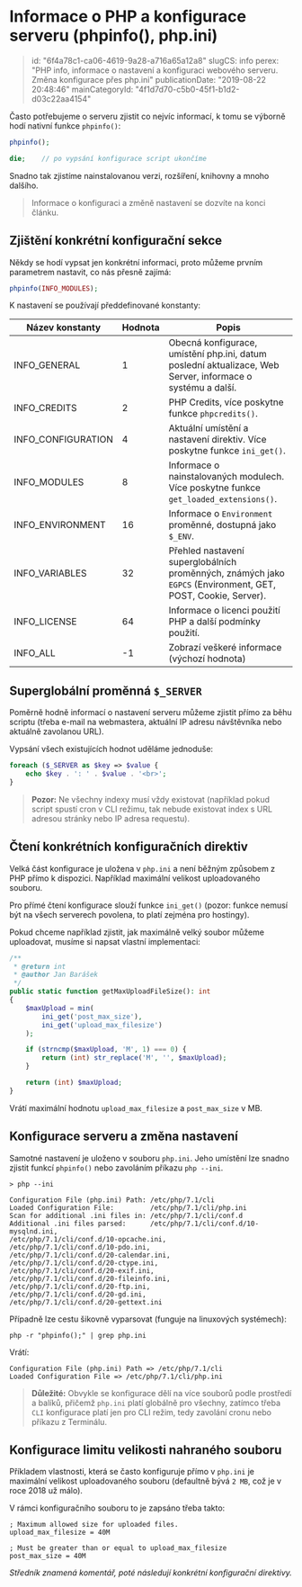 Informace o PHP a konfigurace serveru (phpinfo(), php.ini)
==========================================================

> id: "6f4a78c1-ca06-4619-9a28-a716a65a12a8"
> slugCS: info
> perex: "PHP info, informace o nastavení a konfiguraci webového serveru. Změna konfigurace přes php.ini"
> publicationDate: "2019-08-22 20:48:46"
> mainCategoryId: "4f1d7d70-c5b0-45f1-b1d2-d03c22aa4154"

Často potřebujeme o serveru zjistit co nejvíc informací, k tomu se výborně hodí nativní funkce `phpinfo()`:

```php
phpinfo();

die;	// po vypsání konfigurace script ukončíme
```

Snadno tak zjistíme nainstalovanou verzi, rozšíření, knihovny a mnoho dalšího.

> Informace o konfiguraci a změně nastavení se dozvíte na konci článku.

Zjištění konkrétní konfigurační sekce
-------------------------------------

Někdy se hodí vypsat jen konkrétní informaci, proto můžeme prvním parametrem nastavit, co nás přesně zajímá:

```php
phpinfo(INFO_MODULES);
```

K nastavení se používají předdefinované konstanty:

| Název konstanty	| Hodnota	| Popis
|-------------------|-----------|------
| INFO_GENERAL		| 1			| Obecná konfigurace, umístění php.ini, datum poslední aktualizace, Web Server, informace o systému a další.
| INFO_CREDITS		| 2			| PHP Credits, více poskytne funkce `phpcredits()`.
| INFO_CONFIGURATION| 4			| Aktuální umístění a nastavení direktiv. Více poskytne funkce `ini_get()`.
| INFO_MODULES		| 8			| Informace o nainstalovaných modulech. Více poskytne funkce `get_loaded_extensions()`.
| INFO_ENVIRONMENT	| 16		| Informace o `Environment` proměnné, dostupná jako `$_ENV`.
| INFO_VARIABLES	| 32		| Přehled nastavení superglobálních proměnných, známých jako `EGPCS` (Environment, GET, POST, Cookie, Server).
| INFO_LICENSE		| 64		| Informace o licenci použití PHP a další podmínky použití.
| INFO_ALL			| -1		| Zobrazí veškeré informace (výchozí hodnota)

Superglobální proměnná `$_SERVER`
---------------------------------

Poměrně hodně informací o nastavení serveru můžeme zjistit přímo za běhu scriptu (třeba e-mail na webmastera, aktuální IP adresu návštěvníka nebo aktuálně zavolanou URL).

Vypsání všech existujících hodnot uděláme jednoduše:

```php
foreach ($_SERVER as $key => $value {
	echo $key . ': ' . $value . '<br>';
}
```

> **Pozor:** Ne všechny indexy musí vždy existovat (například pokud script spustí cron v CLI režimu, tak nebude existovat index s URL adresou stránky nebo IP adresa requestu).

Čtení konkrétních konfiguračních direktiv
-----------------------------------------

Velká část konfigurace je uložena v `php.ini` a není běžným způsobem z PHP přímo k dispozici. Například maximální velikost uploadovaného souboru.

Pro přímé čtení konfigurace slouží funkce `ini_get()` (pozor: funkce nemusí být na všech serverech povolena, to platí zejména pro hostingy).

Pokud chceme například zjistit, jak maximálně velký soubor můžeme uploadovat, musíme si napsat vlastní implementaci:

```php
/**
 * @return int
 * @author Jan Barášek
 */
public static function getMaxUploadFileSize(): int
{
	$maxUpload = min(
		ini_get('post_max_size'),
		ini_get('upload_max_filesize')
	);

	if (strncmp($maxUpload, 'M', 1) === 0) {
		return (int) str_replace('M', '', $maxUpload);
	}

	return (int) $maxUpload;
}
```

Vrátí maximální hodnotu `upload_max_filesize` a `post_max_size` v MB.

Konfigurace serveru a změna nastavení
-------------------------------------

Samotné nastavení je uloženo v souboru `php.ini`. Jeho umístění lze snadno zjistit funkcí `phpinfo()` nebo zavoláním příkazu `php --ini`.

```shell
> php --ini

Configuration File (php.ini) Path: /etc/php/7.1/cli
Loaded Configuration File:         /etc/php/7.1/cli/php.ini
Scan for additional .ini files in: /etc/php/7.1/cli/conf.d
Additional .ini files parsed:      /etc/php/7.1/cli/conf.d/10-mysqlnd.ini,
/etc/php/7.1/cli/conf.d/10-opcache.ini,
/etc/php/7.1/cli/conf.d/10-pdo.ini,
/etc/php/7.1/cli/conf.d/20-calendar.ini,
/etc/php/7.1/cli/conf.d/20-ctype.ini,
/etc/php/7.1/cli/conf.d/20-exif.ini,
/etc/php/7.1/cli/conf.d/20-fileinfo.ini,
/etc/php/7.1/cli/conf.d/20-ftp.ini,
/etc/php/7.1/cli/conf.d/20-gd.ini,
/etc/php/7.1/cli/conf.d/20-gettext.ini
```

Případně lze cestu šikovně vyparsovat (funguje na linuxových systémech):

```shell
php -r "phpinfo();" | grep php.ini
```

Vrátí:

```shell
Configuration File (php.ini) Path => /etc/php/7.1/cli
Loaded Configuration File => /etc/php/7.1/cli/php.ini
```

> **Důležité:** Obvykle se konfigurace dělí na více souborů podle prostředí a balíků, přičemž `php.ini` platí globálně pro všechny, zatímco třeba `CLI` konfigurace platí jen pro CLI režim, tedy zavolání cronu nebo příkazu z Terminálu.

Konfigurace limitu velikosti nahraného souboru
----------------------------------------------

Příkladem vlastnosti, která se často konfiguruje přímo v `php.ini` je maximální velikost uploadovaného souboru (defaultně bývá `2 MB`, což je v roce 2018 už málo).

V rámci konfiguračního souboru to je zapsáno třeba takto:

```shell
; Maximum allowed size for uploaded files.
upload_max_filesize = 40M

; Must be greater than or equal to upload_max_filesize
post_max_size = 40M
```

*Středník znamená komentář, poté následují konkrétní konfigurační direktivy.*
